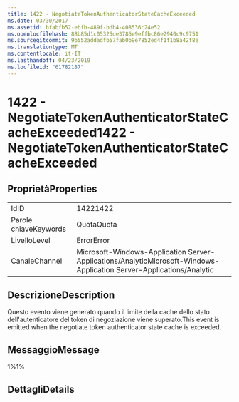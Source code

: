 ```yaml
---
title: 1422 - NegotiateTokenAuthenticatorStateCacheExceeded
ms.date: 03/30/2017
ms.assetid: bfabfb52-ebfb-489f-bdb4-408536c24e52
ms.openlocfilehash: 88b85d1c05325de3786e9effbc86e2940c9c9751
ms.sourcegitcommit: 9b552addadfb57fab0b9e7852ed4f1f1b8a42f8e
ms.translationtype: MT
ms.contentlocale: it-IT
ms.lasthandoff: 04/23/2019
ms.locfileid: "61782187"
---
```

# <a name="1422---negotiatetokenauthenticatorstatecacheexceeded"></a><span data-ttu-id="38262-102">1422 - NegotiateTokenAuthenticatorStateCacheExceeded</span><span class="sxs-lookup"><span data-stu-id="38262-102">1422 - NegotiateTokenAuthenticatorStateCacheExceeded</span></span>
## <a name="properties"></a><span data-ttu-id="38262-103">Proprietà</span><span class="sxs-lookup"><span data-stu-id="38262-103">Properties</span></span>  
  
|||  
|-|-|  
|<span data-ttu-id="38262-104">Id</span><span class="sxs-lookup"><span data-stu-id="38262-104">ID</span></span>|<span data-ttu-id="38262-105">1422</span><span class="sxs-lookup"><span data-stu-id="38262-105">1422</span></span>|  
|<span data-ttu-id="38262-106">Parole chiave</span><span class="sxs-lookup"><span data-stu-id="38262-106">Keywords</span></span>|<span data-ttu-id="38262-107">Quota</span><span class="sxs-lookup"><span data-stu-id="38262-107">Quota</span></span>|  
|<span data-ttu-id="38262-108">Livello</span><span class="sxs-lookup"><span data-stu-id="38262-108">Level</span></span>|<span data-ttu-id="38262-109">Error</span><span class="sxs-lookup"><span data-stu-id="38262-109">Error</span></span>|  
|<span data-ttu-id="38262-110">Canale</span><span class="sxs-lookup"><span data-stu-id="38262-110">Channel</span></span>|<span data-ttu-id="38262-111">Microsoft-Windows-Application Server-Applications/Analytic</span><span class="sxs-lookup"><span data-stu-id="38262-111">Microsoft-Windows-Application Server-Applications/Analytic</span></span>|  
  
## <a name="description"></a><span data-ttu-id="38262-112">Descrizione</span><span class="sxs-lookup"><span data-stu-id="38262-112">Description</span></span>  
 <span data-ttu-id="38262-113">Questo evento viene generato quando il limite della cache dello stato dell'autenticatore del token di negoziazione viene superato.</span><span class="sxs-lookup"><span data-stu-id="38262-113">This event is emitted when the negotiate token authenticator state cache is exceeded.</span></span>  
  
## <a name="message"></a><span data-ttu-id="38262-114">Messaggio</span><span class="sxs-lookup"><span data-stu-id="38262-114">Message</span></span>  
 <span data-ttu-id="38262-115">1%</span><span class="sxs-lookup"><span data-stu-id="38262-115">1%</span></span>  
  
## <a name="details"></a><span data-ttu-id="38262-116">Dettagli</span><span class="sxs-lookup"><span data-stu-id="38262-116">Details</span></span>
